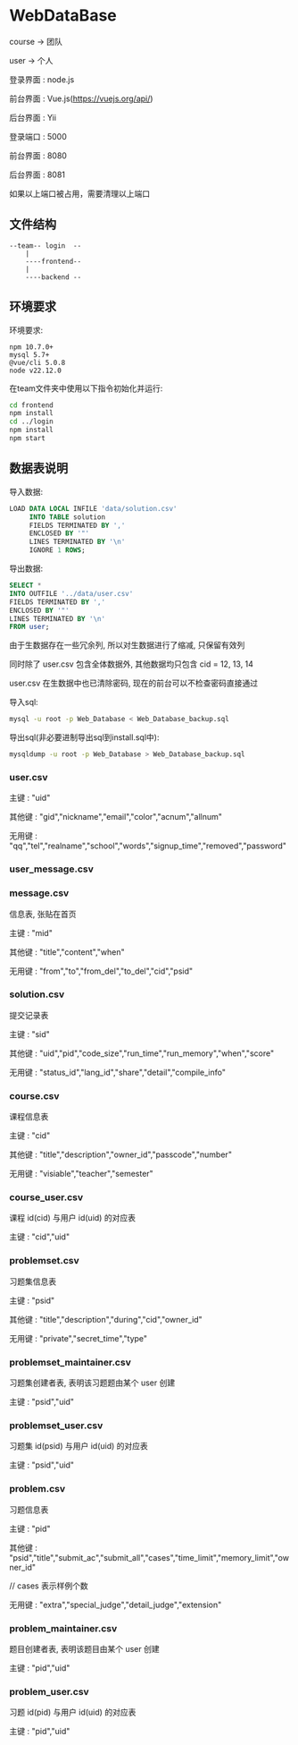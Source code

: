 # WebDataBase

course -> 团队

user   -> 个人

登录界面 : node.js

前台界面 : Vue.js(https://vuejs.org/api/)

后台界面 : Yii

登录端口 : 5000

前台界面 : 8080

后台界面 : 8081

如果以上端口被占用，需要清理以上端口

## 文件结构
```
--team-- login	--
	|		
	----frontend--
	|
	----backend	--
```

 
## 环境要求

环境要求:

```
npm 10.7.0+
mysql 5.7+
@vue/cli 5.0.8
node v22.12.0
```


在team文件夹中使用以下指令初始化并运行:

```bash
cd frontend
npm install
cd ../login
npm install
npm start
```

## 数据表说明

导入数据:

```sql
LOAD DATA LOCAL INFILE 'data/solution.csv'
     INTO TABLE solution
     FIELDS TERMINATED BY ',' 
     ENCLOSED BY '"'
     LINES TERMINATED BY '\n'
     IGNORE 1 ROWS;
```

导出数据:

```sql
SELECT * 
INTO OUTFILE '../data/user.csv'
FIELDS TERMINATED BY ',' 
ENCLOSED BY '"' 
LINES TERMINATED BY '\n'
FROM user;
```

由于生数据存在一些冗余列, 所以对生数据进行了缩减, 只保留有效列

同时除了 user.csv 包含全体数据外, 其他数据均只包含 cid = 12, 13, 14

user.csv 在生数据中也已清除密码, 现在的前台可以不检查密码直接通过

导入sql:

```bash
mysql -u root -p Web_Database < Web_Database_backup.sql
```

导出sql(非必要进制导出sql到install.sql中):
```bash
mysqldump -u root -p Web_Database > Web_Database_backup.sql
```


### user.csv

主键 : "uid"

其他键 : "gid","nickname","email","color","acnum","allnum"

无用键 : "qq","tel","realname","school","words","signup_time","removed","password"

### user_message.csv



### message.csv

信息表, 张贴在首页

主键 : "mid"

其他键 : "title","content","when"

无用键 : "from","to","from_del","to_del","cid","psid"

### solution.csv

提交记录表

主键 : "sid"

其他键 : "uid","pid","code_size","run_time","run_memory","when","score"

无用键 : "status_id","lang_id","share","detail","compile_info"

### course.csv

课程信息表

主键 : "cid"

其他键 : "title","description","owner_id","passcode","number"

无用键 : "visiable","teacher","semester"

### course_user.csv

课程 id(cid) 与用户 id(uid) 的对应表

主键 : "cid","uid"

### problemset.csv

习题集信息表

主键 : "psid"

其他键 : "title","description","during","cid","owner_id"

无用键 : "private","secret_time","type"

### problemset_maintainer.csv

习题集创建者表, 表明该习题题由某个 user 创建

主键 : "psid","uid"

### problemset_user.csv

习题集 id(psid) 与用户 id(uid) 的对应表

主键 : "psid","uid"

### problem.csv

习题信息表

主键 : "pid"

其他键 : "psid","title","submit_ac","submit_all","cases","time_limit","memory_limit","owner_id"

// cases 表示样例个数

无用键 : "extra","special_judge","detail_judge","extension"

### problem_maintainer.csv

题目创建者表, 表明该题目由某个 user 创建

主键 : "pid","uid"

### problem_user.csv

习题 id(pid) 与用户 id(uid) 的对应表

主键 : "pid","uid"